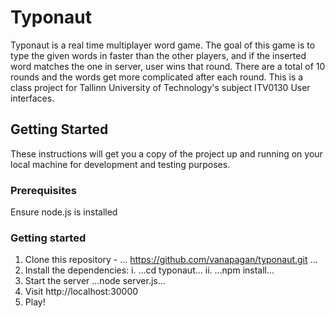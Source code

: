 # Typonaut

Typonaut is a real time multiplayer word game. The goal of this game is to type the given words in faster than the other players, and if the inserted word matches the one in server, user wins that round.
There are a total of 10 rounds and the words get more complicated after each round.
This is a class project for Tallinn University of Technology's subject ITV0130 User interfaces.

## Getting Started

These instructions will get you a copy of the project up and running on your local machine for development and testing purposes.

### Prerequisites

Ensure node.js is installed

### Getting started

1. Clone this repository - ... https://github.com/vanapagan/typonaut.git ...
2. Install the dependencies:
  i. ...cd typonaut...
  ii. ...npm install...
3. Start the server ...node server.js...
4. Visit http://localhost:30000
5. Play!
